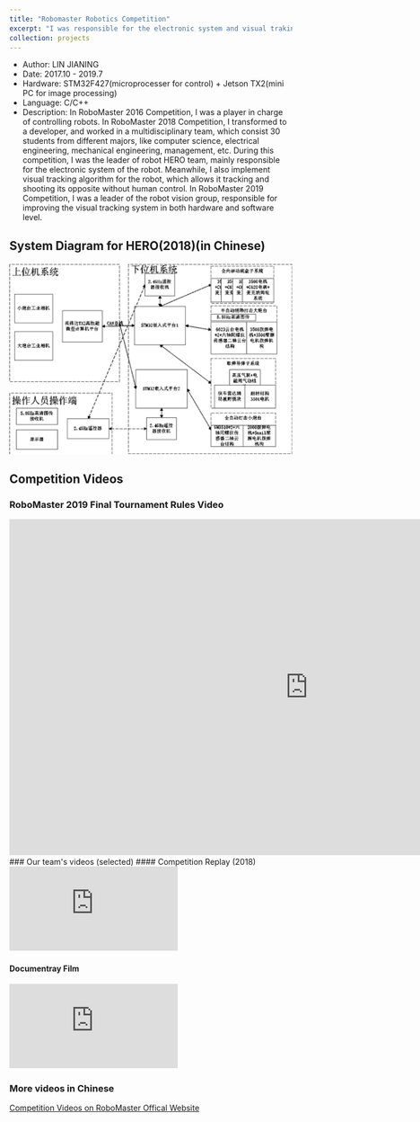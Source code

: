 ```yaml
---
title: "Robomaster Robotics Competition"
excerpt: "I was responsible for the electronic system and visual traking system of a robot named HERO, which is showed below.<br/><img src='/images/projects-2/hero2.gif' width='600'>"
collection: projects
---
```


- Author: LIN JIANING
- Date: 2017.10 - 2019.7
- Hardware: STM32F427(microprocesser for control) + Jetson TX2(mini PC for image processing)
- Language: C/C++
- Description: In RoboMaster 2016 Competition, I was a player in charge of controlling robots. In RoboMaster 2018 Competition, I transformed to a developer, and worked in a multidisciplinary team, which consist 30 students from different majors, like computer science, electrical engineering, mechanical engineering, management, etc. During this competition, I was the leader of robot HERO team, mainly responsible for the electronic system of the robot. Meanwhile, I also implement visual tracking algorithm for the robot, which allows it tracking and shooting its opposite without human control. In RoboMaster 2019 Competition, I was a leader of the robot vision group, responsible for improving the visual tracking system in both hardware and software level.

## System Diagram for HERO(2018)(in Chinese)

<img src='/images/projects-2/system.png' width='600'>

## Competition Videos
### RoboMaster 2019 Final Tournament Rules Video
<iframe width="1063" height="598" src="https://www.youtube.com/embed/8un8FP0ZSPs" frameborder="0" allow="accelerometer; autoplay; encrypted-media; gyroscope; picture-in-picture" allowfullscreen></iframe>
###  Our team's videos (selected)
#### Competition Replay (2018)
<iframe frameborder="0" src="https://cn-videos.dji.net/video_trans/eeeed3ea889c4bdeb8ab1823983cb02c/" allowFullScreen="true"></iframe>

#### Documentray Film
<iframe frameborder="0" src="https://v.qq.com/txp/iframe/player.html?vid=h0026imc8wq" allowFullScreen="true"></iframe>

### More videos in Chinese

[Competition Videos on RoboMaster Offical Website](https://www.robomaster.com/zh-CN/resource/video)
